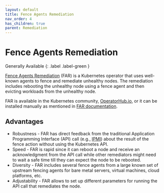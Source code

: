 ```yaml
---
layout: default
title: Fence Agents Remediation
nav_order: 4
has_children: true
parent: Remediation
---
```


<!-- markdownlint-disable-next-line MD025 -->
# Fence Agents Remediation

Generally Available
{: .label .label-green }

[Fence Agents Remediation](https://github.com/medik8s/fence-agents-remediation#readme) (FAR) is a Kubernetes operator that uses well-known agents to fence and remediate unhealthy nodes.
The remediation includes rebooting the unhealthy node using a fence agent and then evicting workloads from the unhealthy node.

FAR is available in the Kubernetes community, [OperatorHub.io](https://operatorhub.io/operator/fence-agents-remediation), or it can be installed manually as mentioned in [FAR documentation](https://github.com/medik8s/fence-agents-remediation#installation).

## Advantages

* Robustness - FAR has direct feedback from the traditional Application Programming Interface (API) call (e.g., [IPMI](https://en.wikipedia.org/wiki/Intelligent_Platform_Management_Interface)) about the result of the fence action without using the Kubernetes API.
* Speed - FAR is rapid since it can reboot a node and receive an acknowledgment from the API call while other remediators might need to wait a safe time till they can expect the node to be rebooted.
* Diversity - FAR includes several fence agents from a large known set of upstream fencing agents for bare metal servers, virtual machines, cloud platforms, etc.
* Adjustability - FAR allows to set up different parameters for running the API call that remediates the node.

